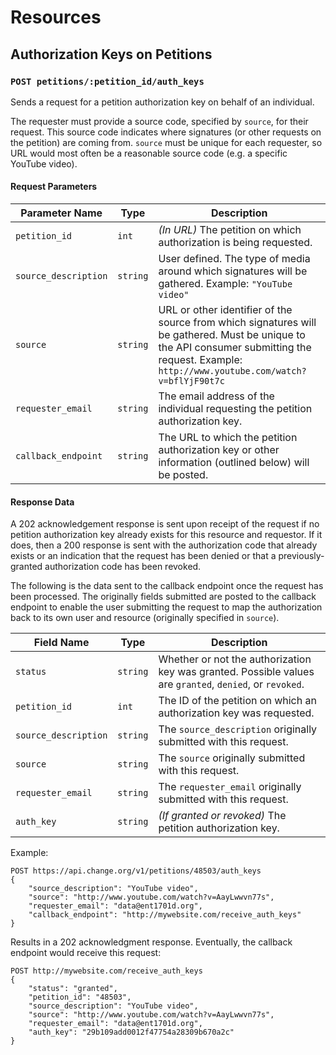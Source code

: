 # Resources

## Authorization Keys on Petitions

### `POST petitions/:petition_id/auth_keys`

Sends a request for a petition authorization key on behalf of an individual.

The requester must provide a source code, specified by `source`, for their 
request. This source code indicates where signatures (or other requests on the 
petition) are coming from. `source` must be unique for each requester, so URL 
would most often be a reasonable source code (e.g. a specific YouTube video).

#### Request Parameters
<table>
    <thead>
        <th>Parameter Name</th>
        <th>Type</th>
        <th>Description</th>
    </thead>
    <tbody>
        <tr>
            <td><code>petition_id</code></td>
            <td><code>int</code></td>
            <td>
                <em>(In URL)</em> The petition on which authorization is being
                requested.
            </td>
        </tr>
        <tr>
            <td><code>source_description</code></td>
            <td><code>string</code></td>
            <td>
                User defined. The type of media around which signatures will be 
                gathered. Example: <code>"YouTube video"</code>
            </td>
        </tr>
        <tr>
            <td><code>source</code></td>
            <td><code>string</code></td>
            <td>
                URL or other identifier of the source from which signatures will
                be gathered. Must be unique to the API consumer submitting the 
                request. Example: 
                <code>http://www.youtube.com/watch?v=bflYjF90t7c</code>
            </td>
        </tr>
        <tr>
            <td><code>requester_email</code></td>
            <td><code>string</code></td>
            <td>
                The email address of the individual requesting the petition 
                authorization key.
            </td>
        </tr>
        <tr>
            <td><code>callback_endpoint</code></td>
            <td><code>string</code></td>
            <td>
                The URL to which the petition authorization key or other 
                information (outlined below) will be posted.
            </td>
        </tr>
    </tbody>
</table>

#### Response Data

A 202 acknowledgement response is sent upon receipt of the request if no
petition authorization key already exists for this resource and requestor. If it
does, then a 200 response is sent with the authorization code that already
exists or an indication that the request has been denied or that a
previously-granted authorization code has been revoked.

The following is the data sent to the callback endpoint once the request has
been processed. The originally fields submitted are posted to the callback
endpoint to enable the user submitting the request to map the authorization back
to its own user and resource (originally specified in `source`).

<table>
    <thead>
        <th>Field Name</th>
        <th>Type</th>
        <th>Description</th>
    </thead>
    <tbody>
        <tr>
            <td><code>status</code></td>
            <td><code>string</code></td>
            <td>
                Whether or not the authorization key was granted. Possible
                values are <code>granted</code>, <code>denied</code>, or
                <code>revoked</code>.
            </td>
        </tr>
        <tr>
            <td><code>petition_id</code></td>
            <td><code>int</code></td>
            <td>
                The ID of the petition on which an authorization key was
                requested.
            </td>
        </tr>
        <tr>
            <td><code>source_description</code></td>
            <td><code>string</code></td>
            <td>
                The <code>source_description</code> originally submitted with
                this request.
            </td>
        </tr>
        <tr>
            <td><code>source</code></td>
            <td><code>string</code></td>
            <td>
                The <code>source</code> originally submitted with this request.
            </td>
        </tr>
        <tr>
            <td><code>requester_email</code></td>
            <td><code>string</code></td>
            <td>
                The <code>requester_email</code> originally submitted with this
                request.
            </td>
        </tr>
        <tr>
            <td><code>auth_key</code></td>
            <td><code>string</code></td>
            <td>
                <em>(If granted or revoked)</em> The petition authorization key.
            </td>
        </tr>
    </tbody>
</table>

Example:

    POST https://api.change.org/v1/petitions/48503/auth_keys    
    {
        "source_description": "YouTube video",
        "source": "http://www.youtube.com/watch?v=AayLwwvn77s",
        "requester_email": "data@ent1701d.org",
        "callback_endpoint": "http://mywebsite.com/receive_auth_keys"
    }

Results in a 202 acknowledgment response. Eventually, the callback endpoint
would receive this request:

    POST http://mywebsite.com/receive_auth_keys
    {
        "status": "granted",
        "petition_id": "48503",
        "source_description": "YouTube video",
        "source": "http://www.youtube.com/watch?v=AayLwwvn77s",
        "requester_email": "data@ent1701d.org",
        "auth_key": "29b109add0012f47754a28309b670a2c"
    }

